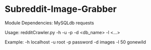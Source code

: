 Subreddit-Image-Grabber
====================
Module Dependencies:
MySQLdb
requests

Usage:
redditCrawler.py -h <host> -u <user> -p <password> -d <db_name> -l <limit> <subreddit1> <subreddit2> <...>

Example:
-h localhost -u root -p password -d images -l 50 gonewild
